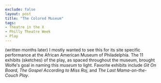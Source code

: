 ```yaml
---
exclude: false
layout: post
title: "The Colored Museum"
tags:
- Theatre in the X
- Philly Theatre Week
- Play
---
```

(written months later)
I mostly wanted to see this for its site specific performance at the African American Museum of Philadelphia. The 11 exhibits (sketches) of the play, as spaced throughout the museum, brought Wolfe's goal in naming this *museum* to light.  Favorite exhibits include *Git On Board*, *The Gospel According to Miss Roj*, and *The Last Mama-on-the-Couch Play*.
